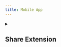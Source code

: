 ```yaml
---
title: Mobile App
---
```


<details><summary>

## Share Extension

</summary>

You can save pages and files directly from your mobile browser and from most apps that use the default share menu.
When you tap Share, you’ll be presented with a list of share options, and you will find Raindrop.io.

To use the Raindrop.io Share Extension, you’ll need to enable it first:

<details><summary>

### iOS & iPadOS

</summary>

Enabling the Raindrop.io Share Extension is easy, and only takes a moment. Here's how:

1. Open Safari on your iPhone, iPad or iPod touch
2. Tap the Share button
3. Swipe the top row (with the colored icons) and tap More
4. Enable Raindrop.io
5. (Optional) Move Raindrop.io to the top of the list
6. Tap Done

</details>


<details><summary>

### Android

</summary>

Look for the Share button. It can usually be found in your device’s menu, or when tapping the share menu in an app (usually found in a menu or toolbar).
When you tap Share, you’ll be presented with a list of share options, and you will find <b>Raindrop.io</b> which is usually at the top of the list.

</details>

</details>